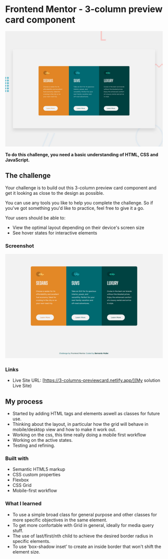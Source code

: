 # Frontend Mentor - 3-column preview card component

![Design preview for the 3-column preview card component coding challenge](./design/desktop-preview.jpg)


**To do this challenge, you need a basic understanding of HTML, CSS and JavaScript.**

## The challenge

Your challenge is to build out this 3-column preview card component and get it looking as close to the design as possible.

You can use any tools you like to help you complete the challenge. So if you've got something you'd like to practice, feel free to give it a go.

Your users should be able to:

- View the optimal layout depending on their device's screen size
- See hover states for interactive elements

### Screenshot

![Preview](./3-column-preview-card.png)

### Links

- Live Site URL: [https://3-columns-previewcard.netlify.app/](My solution Live Site)

## My process

- Started by adding HTML tags and elements aswell as classes for future use.
- Thinking about the layout, in particular how the grid will behave in mobile/desktop view and how to make it work out.
- Working on the css, this time really doing a mobile first workflow
- Working on the active states.
- Testing and refining.

### Built with

- Semantic HTML5 markup
- CSS custom properties
- Flexbox
- CSS Grid
- Mobile-first workflow

### What I learned

- To use a simple broad class for general purpose and other classes for more specific objectives in the same element. 
- To get more confortable with Grid in general, ideally for media query stuff.
- The use of last/first/nth child to achieve the desired border radius in specific elements.
- To use 'box-shadow inset' to create an inside border that won't shift the element size.
